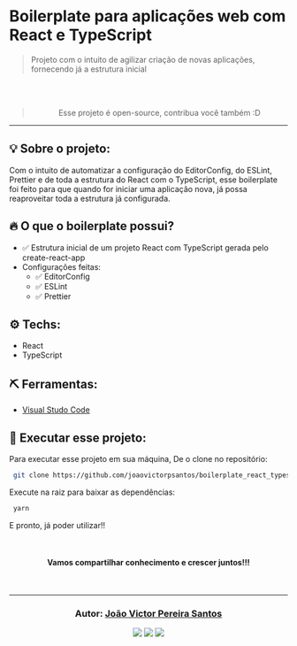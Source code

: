 # Boilerplate para aplicações web com React e TypeScript

> Projeto com o intuito de agilizar criação de novas aplicações, fornecendo já a estrutura inicial

<br/><br/>

<blockquote align="center">
  Esse projeto é open-source, contribua você também :D
</blockquote>

<hr/>

## 💡 Sobre o projeto:

Com o intuito de automatizar a configuração do EditorConfig, do ESLint, Prettier e de toda a estrutura do React com o TypeScript, esse boilerplate foi feito para que quando for iniciar uma aplicação nova, já possa reaproveitar toda a estrutura já configurada.

## 🔥 O que o boilerplate possui?

- ✅ Estrutura inicial de um projeto React com TypeScript gerada pelo create-react-app
- Configurações feitas:
  - ✅ EditorConfig
  - ✅ ESLint
  - ✅ Prettier

## ⚙️ Techs:

- React
- TypeScript

## ⛏ Ferramentas:

- [Visual Studo Code](https://code.visualstudio.com/download)

## 🏁 Executar esse projeto:

Para executar esse projeto em sua máquina,
De o clone no repositório:

```bash
 git clone https://github.com/joaovictorpsantos/boilerplate_react_typescript.git
```

Execute na raiz para baixar as dependências:

```bash
 yarn
```

E pronto, já poder utilizar!!

<br/>

<h4 align="center">
  Vamos compartilhar conhecimento e crescer juntos!!!
</h4>

<br/>

---

<h3 align="center">
Autor: <a alt="João Victor Pereira Santos" href="https://github.com/joaovictorpsantos">João Victor Pereira Santos</a>
</h3>

<p align="center">

  <a alt="João Victor Pereira Santos Linkedin" href="https://www.linkedin.com/in/joao-victor-pereira-santos//">
    <img src="https://img.shields.io/badge/LinkedIn-Jo%C3%A3o%20Victor%20Pereira%20Santos-blue?logo=linkedin"/></a>
  <a alt="João Victor Pereira Santos GitHub" href="https://github.com/joaovictorpsantos">
  <img src="https://img.shields.io/badge/GitHub-joaovictorpsantos-lightgrey?logo=github"/></a>
 <a alt="João Victor Pereira Santos Twitter" href="https://twitter.com/_joaovictorps">
  <img src="https://img.shields.io/badge/Twitter-__joaovictorps-blue?logo=twitter"/></a>

</p>
